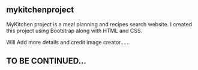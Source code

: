 ## mykitchenproject
MyKitchen project is a meal planning and recipes search website. I created this project using Bootstrap along with HTML and CSS. 

Will Add more details and credit image creator......

## TO BE CONTINUED... 
